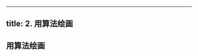 <!--
 * @Author: Leexiaop 282191344@qq.com
 * @Date: 2023-07-17 11:46:39
 * @LastEditors: Leexiaop 282191344@qq.com
 * @LastEditTime: 2023-08-24 15:05:57
 * @FilePath: \badger-ui\docs\study\glsl\B用算法绘画.md
 * @Description: 这是默认设置,请设置`customMade`, 打开koroFileHeader查看配置 进行设置: https://github.com/OBKoro1/koro1FileHeader/wiki/%E9%85%8D%E7%BD%AE
-->

---

## title: 2. 用算法绘画

## 用算法绘画
